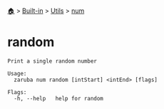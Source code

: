 <!--startTocHeader-->
[🏠](../../../README.md) > [Built-in](../../README.md) > [Utils](../README.md) > [num](README.md)
# random
<!--endTocHeader-->

```
Print a single random number

Usage:
  zaruba num random [intStart] <intEnd> [flags]

Flags:
  -h, --help   help for random

```

<!--startTocSubtopic-->

<!--endTocSubtopic-->